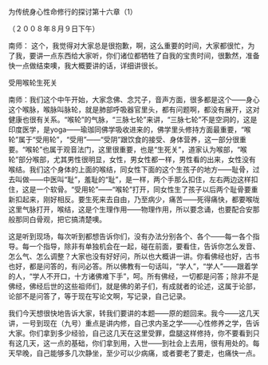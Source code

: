 为传统身心性命修行的探讨第十六章（1）

（２００８年８月９日下午）

南师： 这个，我觉得对大家总是很抱歉，啊，这么重要的时间，大家都很忙，为了我，要讲一点东西给大家听，你们诸位都牺牲了自我的宝贵时间，很歉然，准备快一点做结束噢，我大概要讲的话，详细讲很长。

受用喉轮生死关

南师：我们这个中午开始，大家念佛、念咒子，音声方面，很多都是这个——身心这个喉脉，喉脉叫脉轮，就是肺部呼吸器官里头，都有问题啊，都没有展开，这对健康也很有关系。“喉轮”的气脉，“三脉七轮”来讲，“三脉七轮”不是空洞的，这是印度医学，是yoga——瑜珈同佛学吸收进来的，佛学里头修持方面最重要，“喉轮”属于“受用轮”，“受用”——“受阴”跟饮食的接受、身体营养，这一部分很重要。“喉轮”也属于观音法门，这里很重要，也是“生死关”，道家认为喉部，“喉轮”部分喉部，尤其男性很明显，女性，男女性都一样，男性看的出来，女性没有喉结。我们这个身体的上面的喉结，同女性下面的这个生孩子的地方——耻骨，过去叫做——中医叫“耻”，羞耻的“耻”，是一样，两个手那么扣住，左右两边这样扣住，这是一个软骨。“受用轮”——“喉轮”打开，同女性生了孩子以后两个耻骨要重新扣起来，刚好相反。要生死来去自由，乃至病少，痛苦——死得痛快，都要喉咙这里气脉打开，喉结，这是个生理作用——物理作用，所以要念诵，也要配合安那般那同白骨观，把它搞清楚噢。

这是听到现场，每次听到都想告诉你们，没有办法分别各个、各个——每一各个指导。每一个指导，除非有单独机会在一起，碰在前面，要看住，告诉你怎么发音、怎么气、怎么调整？大家也没有好好问，所以也大概讲一讲。你看佛经也好，古书也好，都是问答的，有问必答。所以佛教有一句话叫，“学人”，“学人”——跟着学的人，“学人不开口，十方诸佛难下手”，呵。所有佛经，一切都是问答；除非不是佛经，佛经后世的这些祖师们，就是佛的弟子们，有成就者的论述，这属于论部，论部不是问答了，等于现在写论文啊，写记录，自己记录。

我们今天想很快地告诉大家，转我们要讲的本题——原的题回来。我今——这几天讲，一号到现在（九号）重点是讲内修，自己求内圣之学——心性修养之学，告诉大家。你们拿到多少经验，自己这几天在这里受罪，盘腿这样修持，你不要看到只有这几天，这一点的基础，你们拿到用，入世——到社会上去用，很有用处的。每天早晚，自己能够多几次静坐，至少可以少病痛，或者要老了要走，也痛快一点。


